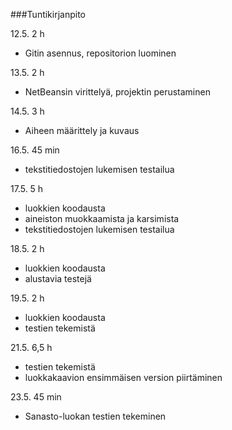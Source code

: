 ﻿###Tuntikirjanpito

12.5. 2 h 

- Gitin asennus, repositorion luominen

13.5. 2 h

- NetBeansin virittelyä, projektin perustaminen

14.5. 3 h

- Aiheen määrittely ja kuvaus

16.5. 45 min

- tekstitiedostojen lukemisen testailua

17.5. 5 h

- luokkien koodausta
- aineiston muokkaamista ja karsimista
- tekstitiedostojen lukemisen testailua

18.5. 2 h

- luokkien koodausta
- alustavia testejä

19.5. 2 h

- luokkien koodausta
- testien tekemistä

21.5. 6,5 h

- testien tekemistä
- luokkakaavion ensimmäisen version piirtäminen

23.5. 45 min

- Sanasto-luokan testien tekeminen





